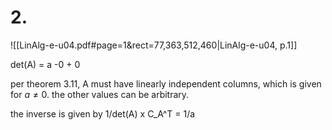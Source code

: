 
# 2.
![[LinAlg-e-u04.pdf#page=1&rect=77,363,512,460|LinAlg-e-u04, p.1]]

det(A) = a -0 + 0

per theorem 3.11, A must have linearly independent columns, which is given for $a\neq 0$. the other values can be arbitrary.

the inverse is given by 1/det(A) x C_A\^T = 1/a 
 